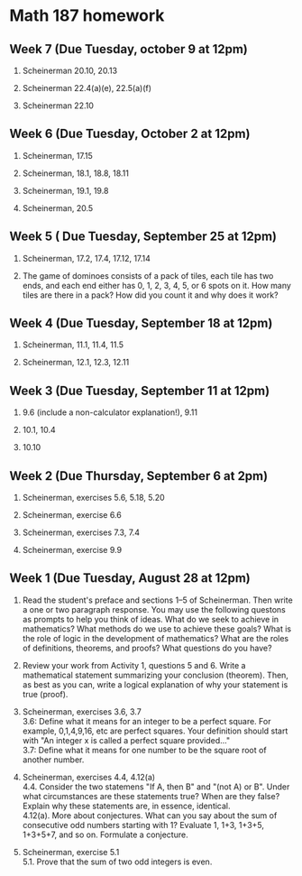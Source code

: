 # Math 187 homework

## Week 7 (Due Tuesday, october 9 at 12pm)

1. Scheinerman 20.10, 20.13

2. Scheinerman 22.4(a)(e), 22.5(a)(f)

3. Scheinerman 22.10

## Week 6 (Due Tuesday, October 2 at 12pm)

1. Scheinerman, 17.15

2. Scheinerman, 18.1, 18.8, 18.11

3. Scheinerman, 19.1, 19.8

4. Scheinerman, 20.5

## Week 5 ( Due Tuesday, September 25 at 12pm)

1. Scheinerman, 17.2, 17.4, 17.12, 17.14

2. The game of dominoes consists of a pack of tiles, each tile has two ends, and each end either has 0, 1, 2, 3, 4, 5, or 6 spots on it. How many tiles are there in a pack? How did you count it and why does it work?

## Week 4 (Due Tuesday, September 18 at 12pm)

1. Scheinerman, 11.1, 11.4, 11.5

2. Scheinerman, 12.1, 12.3, 12.11

## Week 3 (Due Tuesday, September 11 at 12pm)

1. 9.6 (include a non-calculator explanation!), 9.11

2. 10.1, 10.4

3. 10.10

## Week 2 (Due Thursday, September 6 at 2pm)

1. Scheinerman, exercises 5.6, 5.18, 5.20

2. Scheinerman, exercise 6.6

3. Scheinerman, exercises 7.3, 7.4

4. Scheinerman, exercise 9.9

## Week 1 (Due Tuesday, August 28 at 12pm)

1. Read the student's preface and sections 1&ndash;5 of Scheinerman. Then write a one or two paragraph response. You may use the following questons as prompts to help you think of ideas. What do we seek to achieve in mathematics? What methods do we use to achieve these goals? What is the role of logic in the development of mathematics? What are the roles of definitions, theorems, and proofs? What questions do you have?

2. Review your work from Activity 1, questions 5 and 6. Write a mathematical statement summarizing your conclusion (theorem). Then, as best as you can, write a logical explanation of why your statement is true (proof).

3. Scheinerman, exercises 3.6, 3.7  
3.6: Define what it means for an integer to be a perfect square. For example, 0,1,4,9,16, etc are perfect squares. Your definition should start with "An integer x is called a perfect square provided..."  
3.7: Define what it means for one number to be the square root of another number.

4. Scheinerman, exercises 4.4, 4.12(a)  
4.4. Consider the two statemens "If A, then B" and "(not A) or B". Under what circumstances are these statements true? When are they false? Explain why these statements are, in essence, identical.  
4.12(a). More about conjectures. What can you say about the sum of consecutive odd numbers starting with 1?  Evaluate 1, 1+3, 1+3+5, 1+3+5+7, and so on. Formulate a conjecture.

5. Scheinerman, exercise 5.1  
5.1. Prove that the sum of two odd integers is even.